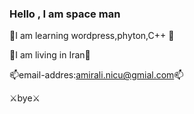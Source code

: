 ### Hello , I am space man 


🚀I am learning wordpress,phyton,C++ 🚀

🗿I am living in Iran🗿

📫email-addres:amirali.nicu@gmial.com📫

⚔️bye⚔️

